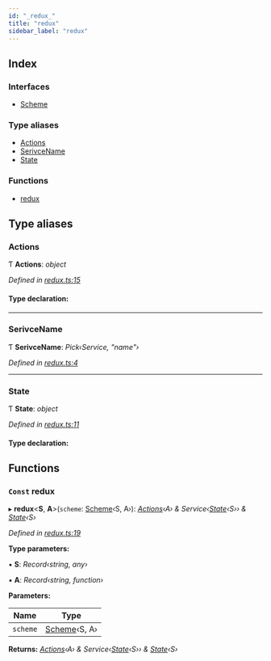 ```yaml
---
id: "_redux_"
title: "redux"
sidebar_label: "redux"
---
```


## Index

### Interfaces

* [Scheme](../interfaces/_redux_.scheme.md)

### Type aliases

* [Actions](_redux_.md#actions)
* [SerivceName](_redux_.md#serivcename)
* [State](_redux_.md#state)

### Functions

* [redux](_redux_.md#const-redux)

## Type aliases

###  Actions

Ƭ **Actions**: *object*

*Defined in [redux.ts:15](https://github.com/unadlib/reactant/blob/9a189fb/packages/reactant-redux/src/redux.ts#L15)*

#### Type declaration:

___

###  SerivceName

Ƭ **SerivceName**: *Pick‹Service, "name"›*

*Defined in [redux.ts:4](https://github.com/unadlib/reactant/blob/9a189fb/packages/reactant-redux/src/redux.ts#L4)*

___

###  State

Ƭ **State**: *object*

*Defined in [redux.ts:11](https://github.com/unadlib/reactant/blob/9a189fb/packages/reactant-redux/src/redux.ts#L11)*

#### Type declaration:

## Functions

### `Const` redux

▸ **redux**<**S**, **A**>(`scheme`: [Scheme](../interfaces/_redux_.scheme.md)‹S, A›): *[Actions](_redux_.md#actions)‹A› & Service‹[State](_redux_.md#state)‹S›› & [State](_redux_.md#state)‹S›*

*Defined in [redux.ts:19](https://github.com/unadlib/reactant/blob/9a189fb/packages/reactant-redux/src/redux.ts#L19)*

**Type parameters:**

▪ **S**: *Record‹string, any›*

▪ **A**: *Record‹string, function›*

**Parameters:**

Name | Type |
------ | ------ |
`scheme` | [Scheme](../interfaces/_redux_.scheme.md)‹S, A› |

**Returns:** *[Actions](_redux_.md#actions)‹A› & Service‹[State](_redux_.md#state)‹S›› & [State](_redux_.md#state)‹S›*
